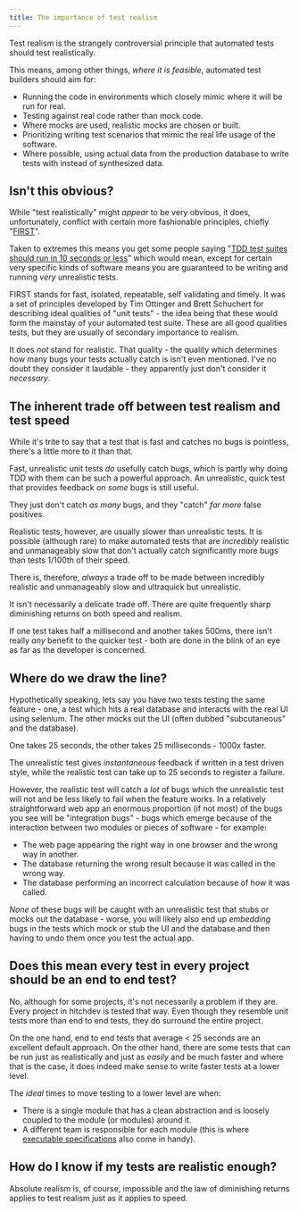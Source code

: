 ```yaml
---
title: The importance of test realism
---
```


Test realism is the strangely controversial principle that automated tests
should test realistically.

This means, among other things, *where it is feasible*, automated test builders should aim for:

- Running the code in environments which closely mimic where it will be run for real.
- Testing against real code rather than mock code.
- Where mocks are used, realistic mocks are chosen or built.
- Prioritizing writing test scenarios that mimic the real life usage of the software.
- Where possible, using actual data from the production database to write tests with instead of synthesized data.

## Isn't this obvious?

While "test realistically" might *appear* to be very obvious, it does, unfortunately,
conflict with certain more fashionable principles, chiefly
"[FIRST](https://web.archive.org/web/20190914234457/https://pragprog.com/magazines/2012-01/unit-tests-are-first)".

Taken to extremes this means you get some people saying "[TDD test suites should run in
10 seconds or less](http://blog.ploeh.dk/2012/05/24/TDDtestsuitesshouldrunin10secondsorless/)"
which would mean, except for certain very specific kinds of software means you are
guaranteed to be writing and running *very* unrealistic tests.

FIRST stands for fast, isolated, repeatable, self validating and timely. It
was a set of principles developed by Tim Ottinger and Brett Schuchert for describing
ideal qualities of "unit tests" - the idea being that these would form the mainstay
of your automated test suite. These are all good qualities tests, but they are
usually of secondary importance to realism.

It does *not* stand for realistic. That quality - the quality which determines
how many bugs your tests actually catch is isn't even mentioned. I've no
doubt they consider it laudable - they apparently just don't consider it
*necessary*.


## The inherent trade off between test realism and test speed

While it's trite to say that a test that is fast and catches no bugs is pointless,
there's a little more to it than that.

Fast, unrealistic unit tests *do* usefully catch bugs, which is partly why doing TDD
with them can be such a powerful approach. An unrealistic, quick test that
provides feedback on *some* bugs is still useful.

They just don't catch *as many* bugs, and they "catch" *far more* false positives.

Realistic tests, however, are usually slower than unrealistic tests.
It is possible (although rare) to make automated tests that are *incredibly*
realistic and unmanageably slow that don't actually catch significantly more
bugs than tests 1/100th of their speed.

There is, therefore, *always* a trade off to be made between incredibly
realistic and unmanageably slow and ultraquick but unrealistic.

It isn't necessarily a delicate trade off. There are quite frequently sharp
diminishing returns on both speed and realism.

If one test takes half a millisecond and another takes 500ms,
there isn't really *any* benefit to the quicker test - both are done in the
blink of an eye as far as the developer is concerned.

## Where do we draw the line?

Hypothetically speaking, lets say you have two tests testing the same feature -
one, a test which hits a real database and interacts with the real UI using
selenium. The other mocks out the UI (often dubbed "subcutaneous"
and the database).

One takes 25 seconds, the other takes 25 milliseconds - 1000x faster.

The unrealistic test gives *instantaneous* feedback if written in a test
driven style, while the realistic test can take up to 25 seconds to register
a failure.

However, the realistic test will catch a *lot* of bugs which the unrealistic
test will not and be less likely to fail when the feature works. In a relatively
straightforward web app an enormous proportion (if not most) of the bugs
you see will be "integration bugs" - bugs which emerge because of the interaction
between two modules or pieces of software - for example:

- The web page appearing the right way in one browser and the wrong way in another.
- The database returning the wrong result because it was called in the wrong way.
- The database performing an incorrect calculation because of how it was called.

*None* of these bugs will be caught with an unrealistic test that stubs or mocks
out the database - worse, you will likely also end up *embedding* bugs in the tests
which mock or stub the UI and the database and then having to undo them once
you test the actual app.

## Does this mean every test in every project should be an end to end test?

No, although for some projects, it's not necessarily a problem if they are.
Every project in hitchdev is tested that way. Even though they resemble unit tests
more than end to end tests, they do surround the entire project.

On the one hand, end to end tests that average < 25 seconds are an excellent
default approach. On the other hand, there are some tests that can be run
just as realistically and just as *easily* and be much faster and where that
is the case, it does indeed make sense to write faster tests at a lower level.

The *ideal* times to move testing to a lower level are when:

- There is a single module that has a clean abstraction and is loosely coupled to the module (or modules) around it.
- A different team is responsible for each module (this is where [executable specifications](../executable-specifications) also come in handy).


## How do I know if my tests are realistic enough?

Absolute realism is, of course, impossible and the law of diminishing returns
applies to test realism just as it applies to speed.
